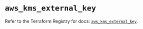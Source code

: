 # `aws_kms_external_key`

Refer to the Terraform Registry for docs: [`aws_kms_external_key`](https://registry.terraform.io/providers/hashicorp/aws/6.8.0/docs/resources/kms_external_key).
